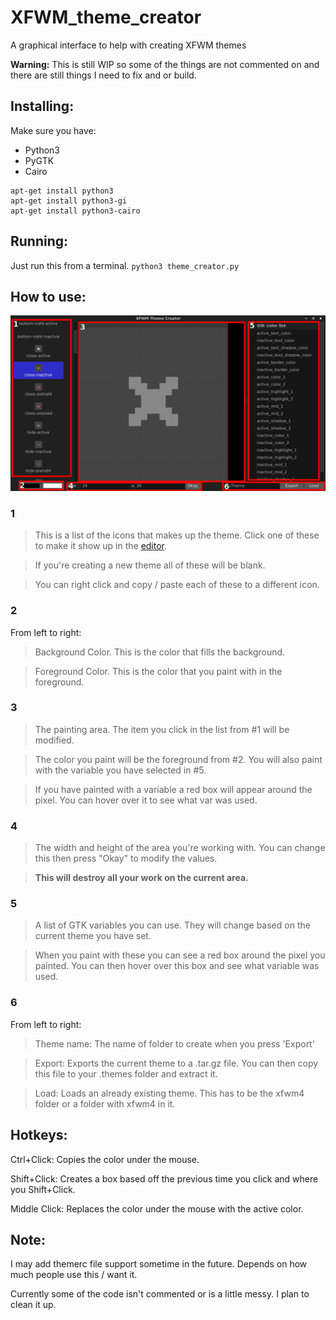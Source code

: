 # XFWM_theme_creator
A graphical interface to help with creating XFWM themes

**Warning:** This is still WIP so some of the things are not commented on and there are still things I need to fix and or build.

## Installing:

Make sure you have:
- Python3
- PyGTK
- Cairo

```
apt-get install python3
apt-get install python3-gi
apt-get install python3-cairo
```

## Running:

Just run this from a terminal.
`python3 theme_creator.py`


## How to use:

![Screenshot](screenshot.png)

### 1
> This is a list of the icons that makes up the theme. Click one of these to make it show up in the [editor](#3).

> If you're creating a new theme all of these will be blank.

> You can right click and copy / paste each of these to a different icon.

### 2
From left to right:

> Background Color. This is the color that fills the background.

> Foreground Color. This is the color that you paint with in the foreground.

### 3
> The painting area. The item you click in the list from #1 will be modified.

> The color you paint will be the foreground from #2. You will also paint with the variable you have selected in #5.

> If you have painted with a variable a red box will appear around the pixel. You can hover over it to see what var was used.

### 4
> The width and height of the area you're working with. You can change this then press "Okay" to modify the values.

> **This will destroy all your work on the current area.**

### 5

> A list of GTK variables you can use. They will change based on the current theme you have set.

> When you paint with these you can see a red box around the pixel you painted.
> You can then hover over this box and see what variable was used.

### 6

From left to right:
> Theme name: The name of folder to create when you press 'Export'

> Export: Exports the current theme to a .tar.gz file. You can then copy this file to your .themes folder and extract it.

> Load: Loads an already existing theme. This has to be the xfwm4 folder or a folder with xfwm4 in it.


## Hotkeys:

Ctrl+Click: Copies the color under the mouse.

Shift+Click: Creates a box based off the previous time you click and where you Shift+Click.

Middle Click: Replaces the color under the mouse with the active color.


## Note:

I may add themerc file support sometime in the future. Depends on how much people use this / want it.

Currently some of the code isn't commented or is a little messy. I plan to clean it up.
